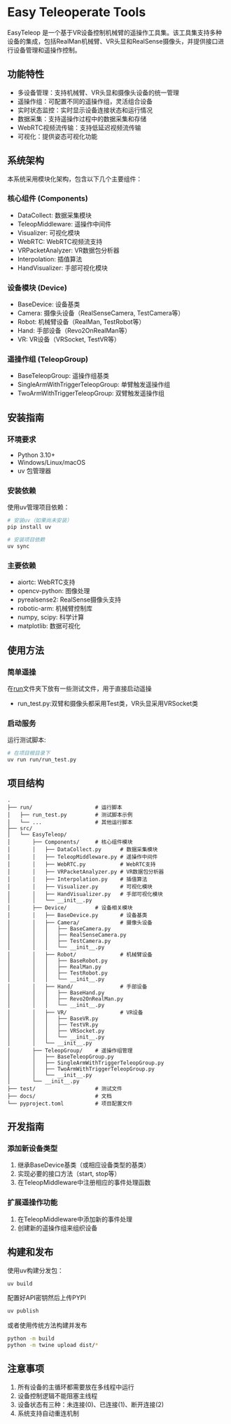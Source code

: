 # Easy Teleoperate Tools

EasyTeleop 是一个基于VR设备控制机械臂的遥操作工具集。该工具集支持多种设备的集成，包括RealMan机械臂、VR头显和RealSense摄像头，并提供接口进行设备管理和遥操作控制。

## 功能特性

- 多设备管理：支持机械臂、VR头显和摄像头设备的统一管理
- 遥操作组：可配置不同的遥操作组，灵活组合设备
- 实时状态监控：实时显示设备连接状态和运行情况
- 数据采集：支持遥操作过程中的数据采集和存储
- WebRTC视频流传输：支持低延迟视频流传输
- 可视化：提供姿态可视化功能

## 系统架构

本系统采用模块化架构，包含以下几个主要组件：

### 核心组件 (Components)
- DataCollect: 数据采集模块
- TeleopMiddleware: 遥操作中间件
- Visualizer: 可视化模块
- WebRTC: WebRTC视频流支持
- VRPacketAnalyzer: VR数据包分析器
- Interpolation: 插值算法
- HandVisualizer: 手部可视化模块

### 设备模块 (Device)
- BaseDevice: 设备基类
- Camera: 摄像头设备（RealSenseCamera, TestCamera等）
- Robot: 机械臂设备（RealMan, TestRobot等）
- Hand: 手部设备（Revo2OnRealMan等）
- VR: VR设备（VRSocket, TestVR等）

### 遥操作组 (TeleopGroup)
- BaseTeleopGroup: 遥操作组基类
- SingleArmWithTriggerTeleopGroup: 单臂触发遥操作组
- TwoArmWithTriggerTeleopGroup: 双臂触发遥操作组

## 安装指南

### 环境要求
- Python 3.10+
- Windows/Linux/macOS
- uv 包管理器

### 安装依赖

使用uv管理项目依赖：
```bash
# 安装uv（如果尚未安装）
pip install uv

# 安装项目依赖
uv sync

```

### 主要依赖
- aiortc: WebRTC支持
- opencv-python: 图像处理
- pyrealsense2: RealSense摄像头支持
- robotic-arm: 机械臂控制库
- numpy, scipy: 科学计算
- matplotlib: 数据可视化

## 使用方法

### 简单遥操

在[run](file:///e:/Project/EasyTeleop/run)文件夹下放有一些测试文件，用于直接启动遥操

- run_test.py:双臂和摄像头都采用Test类，VR头显采用VRSocket类

### 启动服务

运行测试脚本:
```bash
# 在项目根目录下
uv run run/run_test.py
```

## 项目结构
```
.
├── run/                    # 运行脚本
│   ├── run_test.py         # 测试脚本示例
│   └── ...                 # 其他运行脚本
├── src/
│   └── EasyTeleop/
│       ├── Components/     # 核心组件模块
│       │   ├── DataCollect.py      # 数据采集模块
│       │   ├── TeleopMiddleware.py # 遥操作中间件
│       │   ├── WebRTC.py           # WebRTC支持
│       │   ├── VRPacketAnalyzer.py # VR数据包分析器
│       │   ├── Interpolation.py    # 插值算法
│       │   ├── Visualizer.py       # 可视化模块
│       │   ├── HandVisualizer.py   # 手部可视化模块
│       │   └── __init__.py
│       ├── Device/         # 设备相关模块
│       │   ├── BaseDevice.py       # 设备基类
│       │   ├── Camera/             # 摄像头设备
│       │   │   ├── BaseCamera.py
│       │   │   ├── RealSenseCamera.py
│       │   │   ├── TestCamera.py
│       │   │   └── __init__.py
│       │   ├── Robot/              # 机械臂设备
│       │   │   ├── BaseRobot.py
│       │   │   ├── RealMan.py
│       │   │   ├── TestRobot.py
│       │   │   └── __init__.py
│       │   ├── Hand/               # 手部设备
│       │   │   ├── BaseHand.py
│       │   │   ├── Revo2OnRealMan.py
│       │   │   └── __init__.py
│       │   ├── VR/                 # VR设备
│       │   │   ├── BaseVR.py
│       │   │   ├── TestVR.py
│       │   │   ├── VRSocket.py
│       │   │   └── __init__.py
│       │   └── __init__.py
│       ├── TeleopGroup/    # 遥操作组管理
│       │   ├── BaseTeleopGroup.py
│       │   ├── SingleArmWithTriggerTeleopGroup.py
│       │   ├── TwoArmWithTriggerTeleopGroup.py
│       │   └── __init__.py
│       └── __init__.py
├── test/                   # 测试文件
├── docs/                   # 文档
└── pyproject.toml          # 项目配置文件
```

## 开发指南

### 添加新设备类型
1. 继承BaseDevice基类（或相应设备类型的基类）
2. 实现必要的接口方法（start, stop等）
3. 在TeleopMiddleware中注册相应的事件处理函数

### 扩展遥操作功能
1. 在TeleopMiddleware中添加新的事件处理
2. 创建新的遥操作组来组织设备

## 构建和发布

使用uv构建分发包：
```bash
uv build
```

配置好API密钥然后上传PYPI
```bash
uv publish
```

或者使用传统方法构建并发布
```bash
python -m build
python -m twine upload dist/*
```

## 注意事项

1. 所有设备的主循环都需要放在多线程中运行
2. 设备控制逻辑不能阻塞主线程
3. 设备状态有三种：未连接(0)、已连接(1)、断开连接(2)
4. 系统支持自动重连机制